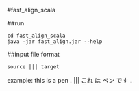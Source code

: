 #fast_align_scala

##run

    cd fast_align_scala
    java -jar fast_align.jar --help

##input file format

    source ||| target

example:
    this is a pen . ||| これ は ペン です ．
